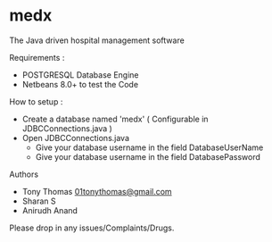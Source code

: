 medx
====
The Java driven hospital management software

Requirements :
* POSTGRESQL Database Engine
* Netbeans 8.0+ to test the Code

How to setup :
* Create a database named 'medx' ( Configurable in JDBCConnections.java )
* Open JDBCConnections.java
  * Give your database username in the field DatabaseUserName 
  * Give your database username in the field DatabasePassword

Authors
* Tony Thomas <01tonythomas@gmail.com>
* Sharan S
* Anirudh Anand

Please drop in any issues/Complaints/Drugs.
